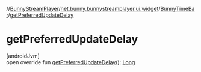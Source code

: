 //[BunnyStreamPlayer](../../../index.md)/[net.bunny.bunnystreamplayer.ui.widget](../index.md)/[BunnyTimeBar](index.md)/[getPreferredUpdateDelay](get-preferred-update-delay.md)

# getPreferredUpdateDelay

[androidJvm]\
open override fun [getPreferredUpdateDelay](get-preferred-update-delay.md)(): [Long](https://kotlinlang.org/api/core/kotlin-stdlib/kotlin/-long/index.html)